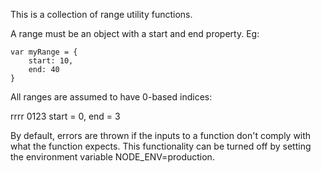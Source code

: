 This is a collection of range utility functions.

A range must be an object with a start and end property.
Eg:
```
var myRange = {
	start: 10,
	end: 40
}
```

All ranges are assumed to have 0-based indices:

rrrr
0123
start = 0,
end = 3


By default, errors are thrown if the inputs to a function don't comply with what the function expects. This functionality can be turned off by setting the environment variable NODE_ENV=production.


